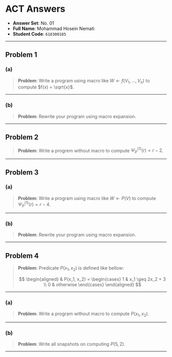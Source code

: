 # ACT Answers

-   **Answer Set**: No. 01
-   **Full Name**: Mohammad Hosein Nemati
-   **Student Code**: `610300185`

---

## Problem 1

### (a)

> **Problem**: Write a program using macro like $W \leftarrow f(V_1, \dots, V_n)$ to compute $f(x) = \sqrt{x}$.

---

### (b)

> **Problem**: Rewrite your program using macro expansion.

---

## Problem 2

> **Problem**: Write a progrem without macro to compute $\Psi_P^{(1)}(r) = r - 2$.

---

## Problem 3

### (a)

> **Problem**: Write a program using macro like $W \leftarrow P(V)$ to compute $\Psi_P^{(1)}(r) = r - 4$.

---

### (b)

> **Problem**: Rewrite your program using macro expansion.

---

## Problem 4

> **Problem**: Predicate $P(x_1, x_2)$ is defined like bellow:
>
> $$
> \begin{aligned}
>     & P(x_1, x_2) =
>     \begin{cases}
>         1 & x_1 \geq 2x_2 + 3
>         \\
>         0 & otherwise
>     \end{cases}
> \end{aligned}
> $$

---

### (a)

> **Problem**: Write a program without macro to compute $P(x_1, x_2)$.

---

### (b)

> **Problem**: Write all snapshots on computing $P(5, 2)$.

---

